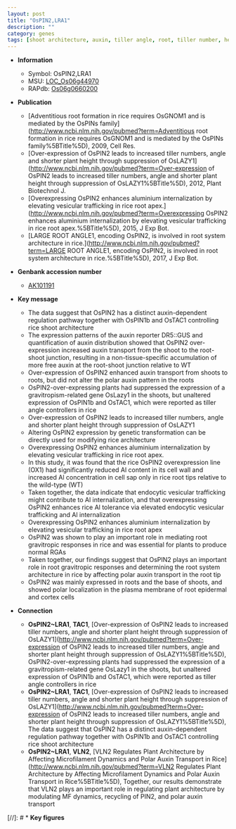 ```yaml
---
layout: post
title: "OsPIN2,LRA1"
description: ""
category: genes
tags: [shoot architecture, auxin, tiller angle, root, tiller number, height, architecture, tiller, shoot, tolerance, Al tolerance, cell wall, aluminium, aluminium internalization, vesicular, vesicular trafficking, gravitropic response, auxin transport, plasma membrane, root system architecture]
---
```


* **Information**  
    + Symbol: OsPIN2,LRA1  
    + MSU: [LOC_Os06g44970](http://rice.plantbiology.msu.edu/cgi-bin/ORF_infopage.cgi?orf=LOC_Os06g44970)  
    + RAPdb: [Os06g0660200](http://rapdb.dna.affrc.go.jp/viewer/gbrowse_details/irgsp1?name=Os06g0660200)  

* **Publication**  
    + [Adventitious root formation in rice requires OsGNOM1 and is mediated by the OsPINs family](http://www.ncbi.nlm.nih.gov/pubmed?term=Adventitious root formation in rice requires OsGNOM1 and is mediated by the OsPINs family%5BTitle%5D), 2009, Cell Res.
    + [Over-expression of OsPIN2 leads to increased tiller numbers, angle and shorter plant height through suppression of OsLAZY1](http://www.ncbi.nlm.nih.gov/pubmed?term=Over-expression of OsPIN2 leads to increased tiller numbers, angle and shorter plant height through suppression of OsLAZY1%5BTitle%5D), 2012, Plant Biotechnol J.
    + [Overexpressing OsPIN2 enhances aluminium internalization by elevating vesicular trafficking in rice root apex.](http://www.ncbi.nlm.nih.gov/pubmed?term=Overexpressing OsPIN2 enhances aluminium internalization by elevating vesicular trafficking in rice root apex.%5BTitle%5D), 2015, J Exp Bot.
    + [LARGE ROOT ANGLE1, encoding OsPIN2, is involved in root system architecture in rice.](http://www.ncbi.nlm.nih.gov/pubmed?term=LARGE ROOT ANGLE1, encoding OsPIN2, is involved in root system architecture in rice.%5BTitle%5D), 2017, J Exp Bot.

* **Genbank accession number**  
    + [AK101191](http://www.ncbi.nlm.nih.gov/nuccore/AK101191)

* **Key message**  
    + The data suggest that OsPIN2 has a distinct auxin-dependent regulation pathway together with OsPIN1b and OsTAC1 controlling rice shoot architecture
    + The expression patterns of the auxin reporter DR5::GUS and quantification of auxin distribution showed that OsPIN2 over-expression increased auxin transport from the shoot to the root-shoot junction, resulting in a non-tissue-specific accumulation of more free auxin at the root-shoot junction relative to WT
    + Over-expression of OsPIN2 enhanced auxin transport from shoots to roots, but did not alter the polar auxin pattern in the roots
    + OsPIN2-over-expressing plants had suppressed the expression of a gravitropism-related gene OsLazy1 in the shoots, but unaltered expression of OsPIN1b and OsTAC1, which were reported as tiller angle controllers in rice
    + Over-expression of OsPIN2 leads to increased tiller numbers, angle and shorter plant height through suppression of OsLAZY1
    + Altering OsPIN2 expression by genetic transformation can be directly used for modifying rice architecture
    + Overexpressing OsPIN2 enhances aluminium internalization by elevating vesicular trafficking in rice root apex.
    + In this study, it was found that the rice OsPIN2 overexpression line (OX1) had significantly reduced Al content in its cell wall and increased Al concentration in cell sap only in rice root tips relative to the wild-type (WT)
    + Taken together, the data indicate that endocytic vesicular trafficking might contribute to Al internalization, and that overexpressing OsPIN2 enhances rice Al tolerance via elevated endocytic vesicular trafficking and Al internalization
    + Overexpressing OsPIN2 enhances aluminium internalization by elevating vesicular trafficking in rice root apex
    + OsPIN2 was shown to play an important role in mediating root gravitropic responses in rice and was essential for plants to produce normal RGAs
    + Taken together, our findings suggest that OsPIN2 plays an important role in root gravitropic responses and determining the root system architecture in rice by affecting polar auxin transport in the root tip
    + OsPIN2 was mainly expressed in roots and the base of shoots, and showed polar localization in the plasma membrane of root epidermal and cortex cells

* **Connection**  
    + __OsPIN2~LRA1__, __TAC1__, [Over-expression of OsPIN2 leads to increased tiller numbers, angle and shorter plant height through suppression of OsLAZY1](http://www.ncbi.nlm.nih.gov/pubmed?term=Over-expression of OsPIN2 leads to increased tiller numbers, angle and shorter plant height through suppression of OsLAZY1%5BTitle%5D), OsPIN2-over-expressing plants had suppressed the expression of a gravitropism-related gene OsLazy1 in the shoots, but unaltered expression of OsPIN1b and OsTAC1, which were reported as tiller angle controllers in rice
    + __OsPIN2~LRA1__, __TAC1__, [Over-expression of OsPIN2 leads to increased tiller numbers, angle and shorter plant height through suppression of OsLAZY1](http://www.ncbi.nlm.nih.gov/pubmed?term=Over-expression of OsPIN2 leads to increased tiller numbers, angle and shorter plant height through suppression of OsLAZY1%5BTitle%5D), The data suggest that OsPIN2 has a distinct auxin-dependent regulation pathway together with OsPIN1b and OsTAC1 controlling rice shoot architecture
    + __OsPIN2~LRA1__, __VLN2__, [VLN2 Regulates Plant Architecture by Affecting Microfilament Dynamics and Polar Auxin Transport in Rice](http://www.ncbi.nlm.nih.gov/pubmed?term=VLN2 Regulates Plant Architecture by Affecting Microfilament Dynamics and Polar Auxin Transport in Rice%5BTitle%5D), Together, our results demonstrate that VLN2 plays an important role in regulating plant architecture by modulating MF dynamics, recycling of PIN2, and polar auxin transport

[//]: # * **Key figures**  


